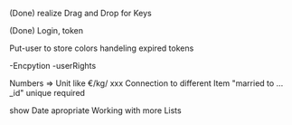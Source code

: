 (Done) realize Drag and Drop for Keys

(Done) Login, token

Put-user to store colors
handeling expired tokens

-Encpytion
-userRights

Numbers => Unit like €/kg/ xxx
Connection to different Item "married to ... _id"
unique
required

show Date apropriate
Working with more Lists

